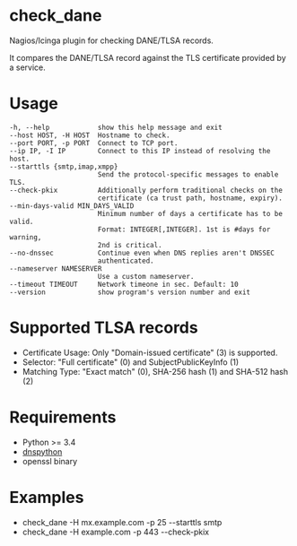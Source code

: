 check_dane
==========

Nagios/Icinga plugin for checking DANE/TLSA records.

It compares the DANE/TLSA record against the TLS certificate provided by a service.

Usage
=====

    -h, --help            show this help message and exit
    --host HOST, -H HOST  Hostname to check.
    --port PORT, -p PORT  Connect to TCP port.
    --ip IP, -I IP        Connect to this IP instead of resolving the host.
    --starttls {smtp,imap,xmpp}
                          Send the protocol-specific messages to enable TLS.
    --check-pkix          Additionally perform traditional checks on the
                          certificate (ca trust path, hostname, expiry).
    --min-days-valid MIN_DAYS_VALID
                          Minimum number of days a certificate has to be valid.
                          Format: INTEGER[,INTEGER]. 1st is #days for warning,
                          2nd is critical.
    --no-dnssec           Continue even when DNS replies aren't DNSSEC
                          authenticated.
    --nameserver NAMESERVER
                          Use a custom nameserver.
    --timeout TIMEOUT     Network timeone in sec. Default: 10
    --version             show program's version number and exit

Supported TLSA records
======================

   * Certificate Usage: Only "Domain-issued certificate" (3) is supported.
   * Selector: "Full certificate" (0) and SubjectPublicKeyInfo (1)
   * Matching Type: "Exact match" (0), SHA-256 hash (1) and SHA-512 hash (2)

Requirements
============

   * Python >= 3.4
   * [dnspython](http://www.dnspython.org/)
   * openssl binary

Examples
========

   * check_dane -H mx.example.com -p 25 --starttls smtp
   * check_dane -H example.com -p 443 --check-pkix
